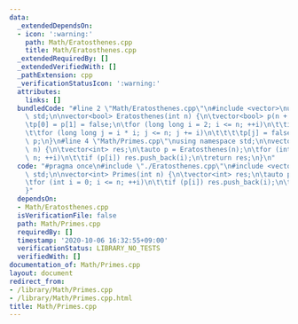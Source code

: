 ```yaml
---
data:
  _extendedDependsOn:
  - icon: ':warning:'
    path: Math/Eratosthenes.cpp
    title: Math/Eratosthenes.cpp
  _extendedRequiredBy: []
  _extendedVerifiedWith: []
  _pathExtension: cpp
  _verificationStatusIcon: ':warning:'
  attributes:
    links: []
  bundledCode: "#line 2 \"Math/Eratosthenes.cpp\"\n#include <vector>\nusing namespace\
    \ std;\n\nvector<bool> Eratosthenes(int n) {\n\tvector<bool> p(n + 1, true);\n\
    \tp[0] = p[1] = false;\n\tfor (long long i = 2; i <= n; ++i)\n\t\tif (p[i])\n\t\
    \t\tfor (long long j = i * i; j <= n; j += i)\n\t\t\t\tp[j] = false;\n\treturn\
    \ p;\n}\n#line 4 \"Math/Primes.cpp\"\nusing namespace std;\n\nvector<int> Primes(int\
    \ n) {\n\tvector<int> res;\n\tauto p = Eratosthenes(n);\n\tfor (int i = 0; i <=\
    \ n; ++i)\n\t\tif (p[i]) res.push_back(i);\n\treturn res;\n}\n"
  code: "#pragma once\n#include \"./Eratosthenes.cpp\"\n#include <vector>\nusing namespace\
    \ std;\n\nvector<int> Primes(int n) {\n\tvector<int> res;\n\tauto p = Eratosthenes(n);\n\
    \tfor (int i = 0; i <= n; ++i)\n\t\tif (p[i]) res.push_back(i);\n\treturn res;\n\
    }"
  dependsOn:
  - Math/Eratosthenes.cpp
  isVerificationFile: false
  path: Math/Primes.cpp
  requiredBy: []
  timestamp: '2020-10-06 16:32:55+09:00'
  verificationStatus: LIBRARY_NO_TESTS
  verifiedWith: []
documentation_of: Math/Primes.cpp
layout: document
redirect_from:
- /library/Math/Primes.cpp
- /library/Math/Primes.cpp.html
title: Math/Primes.cpp
---
```

